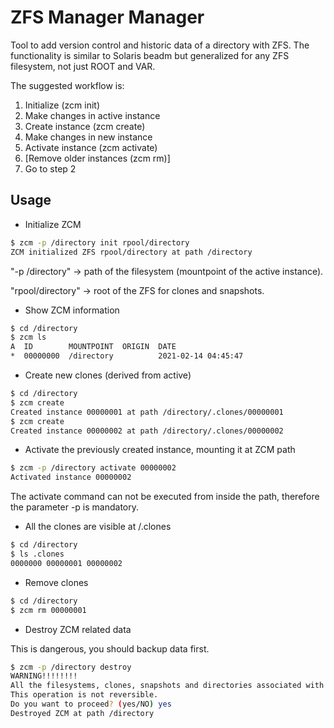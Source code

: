 # ZFS Manager Manager

Tool to add version control and historic data of a directory with ZFS. The functionality is similar to Solaris beadm but generalized for any ZFS filesystem, not just ROOT and VAR.

The suggested workflow is:
1. Initialize (zcm init)
2. Make changes in active instance
3. Create instance (zcm create)
4. Make changes in new instance
5. Activate instance (zcm activate)
6. [Remove older instances (zcm rm)]
7. Go to step 2

## Usage

- Initialize ZCM

```bash
$ zcm -p /directory init rpool/directory
ZCM initialized ZFS rpool/directory at path /directory
```

"-p /directory" -> path of the filesystem (mountpoint of the active instance).

"rpool/directory" -> root of the ZFS for clones and snapshots.


- Show ZCM information

```bash
$ cd /directory
$ zcm ls
A  ID        MOUNTPOINT  ORIGIN  DATE               
*  00000000  /directory          2021-02-14 04:45:47
```

- Create new clones (derived from active)

```bash
$ cd /directory
$ zcm create
Created instance 00000001 at path /directory/.clones/00000001
$ zcm create
Created instance 00000002 at path /directory/.clones/00000002
```

- Activate the previously created instance, mounting it at ZCM path 

```bash
$ zcm -p /directory activate 00000002
Activated instance 00000002
```

The activate command can not be executed from inside the path, therefore the parameter -p <path> is mandatory.  

- All the clones are visible at <path>/.clones

```bash
$ cd /directory
$ ls .clones
0000000 00000001 00000002
```


- Remove clones

```bash
$ cd /directory
$ zcm rm 00000001
```


- Destroy ZCM related data

This is dangerous, you should backup data first.

```bash
$ zcm -p /directory destroy        
WARNING!!!!!!!!
All the filesystems, clones, snapshots and directories associated with /directory will be permanently deleted.
This operation is not reversible.
Do you want to proceed? (yes/NO) yes
Destroyed ZCM at path /directory
```
